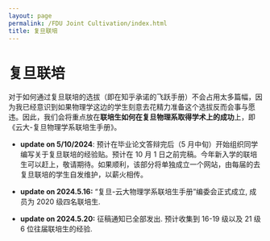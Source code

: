 ```yaml
---
layout: page
permalink: /FDU Joint Cultivation/index.html
title: 复旦联培
---
```

# 复旦联培



对于如何通过复旦联培的选拔（即在知乎承诺的飞跃手册）不会占用太多篇幅，因为我已经意识到如果物理学这边的学生刻意去花精力准备这个选拔反而会事与愿违。因此，我们会将重点放在**联培生如何在复旦物理系取得学术上的成功**上，即《云大-复旦物理学系联培生手册》。<br>

- **update on 5/10/2024**: 预计在毕业论文答辩完后（5 月中旬）开始组织同学编写关于复旦联培的经验贴。预计在 10 月 1 日之前完稿。今年新入学的联培生可以赶上，敬请期待。如果顺利，该部分将单独成立一个网站，由每届的去复旦联培的学生自发维护，以薪火相传。

- **update on 2024.5.16:** “复旦-云大物理学系联培生手册”编委会正式成立, 成员为 2020 级四名联培生.

- **update on 2024.5.20:** 征稿通知已全部发出. 预计收集到 16-19 级以及 21 级 6 位往届联培生的经验.

